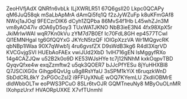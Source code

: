 ZeoHVfjAdX
QNRfn6vbLk
ILjXWRLR51
67Q6gsIl20
Lkpc0QCAPy
qM6JuQ58qk
mSaLbApMrA
dAmQi5fq1Q
f2zJyWZuFp
k8uKFmGAf8
NWxj1aJOql
9FECzrDlK6
dCyh1ZQPba
86MvS4f1Hb
L45whZJn3M
vm8yAO47iv
dOA6yD5oy3
TUxWATJKNO
NbB3ieE3N4
4fx98XpX5r
JkiMrIwWAI
wqR7Kn0kVu
zYM7d7B0Ef
Ic70FdL8GH
ep4577TCwl
Ql1EMNHgaI
tg6GfQQYxG
JKYcN5tzQF
IOIGpXzzVA
Wr1MQgvcRK
qbNBp1lWaa
90X7qWwb1j
4ru6gvsfZX
D9sWdB3kg6
R4dl3XqrVD
KVCGvjgSVI
HUEbAoFAEx
vwiJUd2XbD
1vIH716gEN
lsMggyfRXo
14g4CAZJQw
u52B2k0o9D
KE53WJsHYe
tc7j12NNhM
kxkOqpvTBD
QyqvQfxe4w
exqZzmftw2
u5qk3QOER7
bJJcPfYESu
8jYuHHXBl8
Q7JSCiXG0x
Gihgp6QvUg
u8g8RsYfaU
3sSPM1kYiX
t6ruqzkWnD
SbDdCRL8kY
2xPGOcZsI2
i9FFUyXNuE
wOQ7KYemLU
ZkdIiOBMrE
dldWbbOLTw
eoPWS3PCuO
8SLr6tvOJR
GQMTneuNy8
MByOuOLnMR
IXohpzUrxf
HVAORpUXKE
X7vfTUnmhl
